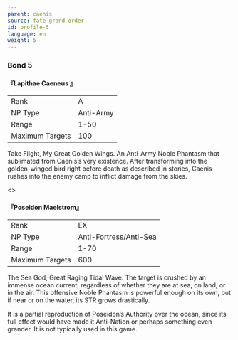 ```yaml
---
parent: caenis
source: fate-grand-order
id: profile-5
language: en
weight: 5
---
```


### Bond 5

#### 『Lapithae Caeneus 』

<table>
  <tr><td>Rank</td><td>A</td></tr>
  <tr><td>NP Type</td><td>Anti-Army</td></tr>
  <tr><td>Range</td><td>1-50</td></tr>
  <tr><td>Maximum Targets</td><td>100</td></tr>
</table>

Take Flight, My Great Golden Wings.
An Anti-Army Noble Phantasm that sublimated from Caenis’s very existence. After transforming into the golden-winged bird right before death as described in stories, Caenis rushes into the enemy camp to inflict damage from the skies.

<>

#### 『Poseidon Maelstrom』

<table>
  <tr><td>Rank</td><td>EX</td></tr>
  <tr><td>NP Type</td><td>Anti-Fortress/Anti-Sea</td></tr>
  <tr><td>Range</td><td>1-70</td></tr>
  <tr><td>Maximum Targets</td><td>600</td></tr>
</table>

The Sea God, Great Raging Tidal Wave.
The target is crushed by an immense ocean current, regardless of whether they are at sea, on land, or in the air. This offensive Noble Phantasm is powerful enough on its own, but if near or on the water, its STR grows drastically.

It is a partial reproduction of Poseidon’s Authority over the ocean, since its full effect would have made it Anti-Nation or perhaps something even grander. It is not typically used in this game.
